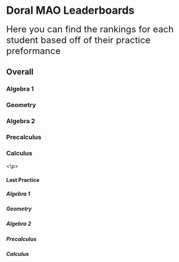 
# Doral MAO Leaderboards
<font size="+2">Here you can find the rankings for each student based off of their practice preformance</font>

## Overall

### Algebra 1
### Geometry 
### Algebra 2 
### Precalculus 
### Calculus 

<p> <\p>

#### Last Practice

##### Algebra 1
##### Geometry 
##### Algebra 2 
##### Precalculus 
##### Calculus 
